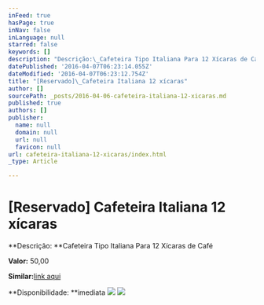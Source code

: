 ```yaml
---
inFeed: true
hasPage: true
inNav: false
inLanguage: null
starred: false
keywords: []
description: "Descrição:\_Cafeteira Tipo Italiana Para 12 Xícaras de Café"
datePublished: '2016-04-07T06:23:14.055Z'
dateModified: '2016-04-07T06:23:12.754Z'
title: "[Reservado]\_Cafeteira Italiana 12 xícaras"
author: []
sourcePath: _posts/2016-04-06-cafeteira-italiana-12-xicaras.md
published: true
authors: []
publisher:
  name: null
  domain: null
  url: null
  favicon: null
url: cafeteira-italiana-12-xicaras/index.html
_type: Article

---
```

# \[Reservado\] Cafeteira Italiana 12 xícaras

**Descrição: **Cafeteira Tipo Italiana Para 12 Xícaras de Café

**Valor:** 50,00

**Similar:**[link aqui][0]

**Disponibilidade: **imediata
![](https://the-grid-user-content.s3-us-west-2.amazonaws.com/995495a4-9c43-4f55-9836-2661c642f242.jpg)
![](https://the-grid-user-content.s3-us-west-2.amazonaws.com/2f885fa3-0b9d-41d9-8257-6dcde91c0f3e.jpg)

[0]: https://www.walmart.com.br/item/2173656/sk?utm_source=google-pla&adtype=pla&utm_medium=ppc&utm_term=2173656&utm_campaign=eletroportateis+2173656